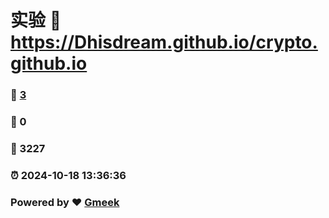 # 实验 :link: https://Dhisdream.github.io/crypto.github.io 
### :page_facing_up: [3](https://Dhisdream.github.io/crypto.github.io/tag.html) 
### :speech_balloon: 0 
### :hibiscus: 3227 
### :alarm_clock: 2024-10-18 13:36:36 
### Powered by :heart: [Gmeek](https://github.com/Meekdai/Gmeek)
